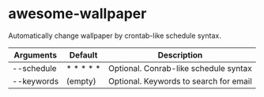 # awesome-wallpaper

Automatically change wallpaper by crontab-like schedule syntax.

| Arguments | Default | Description |
|----------|-------------|---|
| --schedule | * * * * * | Optional. Conrab-like schedule syntax |
| --keywords | (empty) | Optional. Keywords to search for email|


